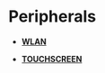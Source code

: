 # Peripherals<a name="EN-US_TOPIC_0000001053458312"></a>

-   **[WLAN](wlan.md)**  

-   **[TOUCHSCREEN](touchscreen.md)**  


